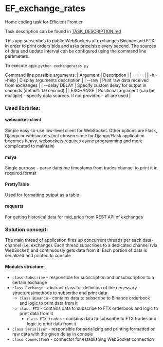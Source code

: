# EF_exchange_rates
Home coding task for Efficient Frontier

Task description can be found in [TASK_DESCRIPTION.md](https://github.com/Luckykarter/EF_exchange_rates/blob/master/TASK_DESCRIPTION.md)

This app subscribes to public WebSockets of exchanges Binance and FTX in order to print orders bids and asks price/size every second.
The sources of data and update interval can be configured using the command line parameters.

To execute app:
`python exchangerates.py`

Command line possible arguments:
| Argument  | Description  |
|---|---|
| -h --help | Display arguments description |
| --raw     | Print raw data received from exchanges | 
| --delay DELAY | Specify custom delay for output in seconds (default: 1.0 second) |
| EXCHANGE | Positional argument (can be multiple) - specify data sources. If not provided - all are used |
                        
### Used libraries:
#### websocket-client
Simple easy-to-use low-level client for WebSocket. Other options are Flask, Django or websockets (not chosen since for Django/Flask application becomes heavy, websockets requires async programming and more complicated to maintain)

#### maya
Single purpose - parse datetime timestamp from trades channel to print it in required format

#### PrettyTable
Used for formatting output as a table

#### requests
For getting historical data for mid_price from REST API of exchanges

### Solution concept:

The main thread of application fires up concurrent threads per each data-channel (i.e. exchange).
Each thread subscribes to a dedicated channel (via WebSocket) and continuously gets data from it.
Each portion of data is serialized and printed to console

#### Modules structure:
- `class Subscribe` - responsible for subscription and unsubscription to a certain exchange
- `class Exchange` - abstract class for definition of the necessary structures/methods to subscribe and print data
  - `class Binance` -  contains data to subscribe to Binance orderbook and logic to print data from it
  - `class FTX` - contains data to subscribe to FTX orderbook and logic to print data from it
    - `class FTX_trades` - contains data to subscribe to FTX trades and logic to print data from it
- `class Serializer` - responsible for serializing and printing formatted or raw data with the given delay in console
- `class ConnectToWS` - connector for establishing WebSocket connection


